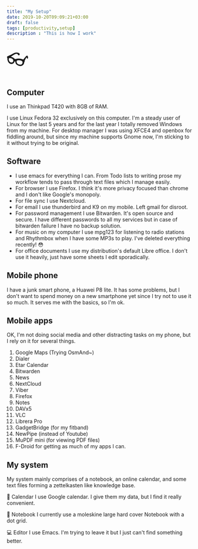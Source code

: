 ```yaml
---
title: "My Setup"
date: 2019-10-20T09:09:21+03:00
draft: false
tags: [productivity,setup]
description : "This is how I work"
---
```


<font size="7">👓</font>

## Computer
I use an Thinkpad T420 with 8GB of RAM.

I use Linux Fedora 32 exclusively on this computer. I'm a steady user of Linux for the last 5 years and for the last year I totally removed Windows from my machine. For desktop manager I was using XFCE4 and openbox for fiddling around, but since my machine supports Gnome now, I'm sticking to it without trying to be original.


## Software
- I use emacs for everything I can. From Todo lists to writing prose my workflow tends to pass through text files which I manage easily. 
- For browser I use Firefox. I think it's more privacy focused than chrome and I don't like Google's monopoly.
- For file sync I use Nextcloud.
- For email I use thunderbird and K9 on my mobile. Left gmail for disroot.
- For password management I use Bitwarden. It's open source and secure. I have different passwords to all my services but in case of bitwarden failure I have no backup solution.
- For music on my computer I use mpg123 for listening to radio stations and Rhythmbox when I have some MP3s to play. I've deleted everything recently! 😳
- For office documents I use my distribution's default Libre office. I don't use it heavily, just have some sheets I edit sporadically.


## Mobile phone
I have a junk smart phone, a Huawei P8 lite. It has some problems, but I don't want to spend money on a new smartphone yet since I try not to use it so much. It serves me with the basics, so I'm ok.


## Mobile apps
OK, I'm not doing social media and other distracting tasks on my phone, but I rely on it for several things.

1. Google Maps (Trying OsmAnd~)
2. Dialer 
3. Etar Calendar 
4. Bitwarden
5. News
6. NextCloud
7. Viber
8. Firefox
9. Notes
10. DAVx5
11. VLC
12. Librera Pro
13. GadgetBridge (for my fitband)
14. NewPipe (instead of Youtube)
15. MuPDF mini (for viewing PDF files)
16. F-Droid for getting as much of my apps I can. 

## My system
My system mainly comprises of a notebook, an online calendar, and some text files forming a zettelkasten like knowledge base.

📆 Calendar
I use Google calendar. I give them my data, but I find it really convenient. 

📑 Notebook
I currently use a moleskine large hard cover Notebook with a dot grid.

💻 Editor
I use Emacs. I'm trying to leave it but I just can't find something better.
